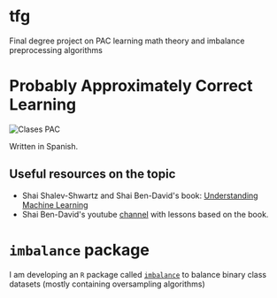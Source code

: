 # tfg
Final degree project on PAC learning math theory and imbalance preprocessing algorithms

# Probably Approximately Correct Learning
![Clases PAC](./memoria/imgs/clases-pac-en.png)

Written in Spanish.

## Useful resources on the topic

- Shai Shalev-Shwartz and Shai Ben-David's book: [Understanding Machine Learning](http://www.cs.huji.ac.il/~shais/UnderstandingMachineLearning/)
- Shai Ben-David's youtube [channel](http://bit.ly/2wZC98m) with lessons based on the book.

# `imbalance` package
I am developing an `R` package called [`imbalance`](https://ncordon.github.io/imbalance) to balance binary class datasets (mostly containing oversampling algorithms)
